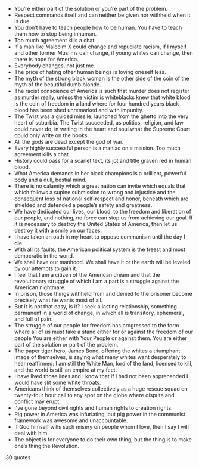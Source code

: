  - You’re either part of the solution or you’re part of the problem.
 - Respect commands itself and can neither be given nor withheld when it is due.
 - You don’t have to teach people how to be human. You have to teach them how to stop being inhuman.
 - Too much agreement kills a chat.
 - If a man like Malcolm X could change and repudiate racism, if I myself and other former Muslims can change, if young whites can change, then there is hope for America.
 - Everybody changes, not just me.
 - The price of hating other human beings is loving oneself less.
 - The myth of the strong black woman is the other side of the coin of the myth of the beautiful dumb blonde.
 - The racist conscience of America is such that murder does not register as murder really, unless the victim is whiteblacks knew that white blood is the coin of freedom in a land where for four hundred years black blood has been shed unremarked and with impunity.
 - The Twist was a guided missile, launched from the ghetto into the very heart of suburbia. The Twist succeeded, as politics, religion, and law could never do, in writing in the heart and soul what the Supreme Court could only write on the books.
 - All the gods are dead except the god of war.
 - Every highly successful person is a maniac on a mission. Too much agreement kills a chat.
 - History could pass for a scarlet text, its jot and title graven red in human blood.
 - What America demands in her black champions is a brilliant, powerful body and a dull, bestial mind.
 - There is no calamity which a great nation can invite which equals that which follows a supine submission to wrong and injustice and the consequent loss of national self-respect and honor, beneath which are shielded and defended a people’s safety and greatness.
 - We have dedicated our lives, our blood, to the freedom and liberation of our people, and nothing, no force can stop us from achieving our goal. If it is necessary to destroy the United States of America, then let us destroy it with a smile on our faces.
 - I have taken an oath in my heart to oppose communism until the day I die.
 - With all its faults, the American political system is the freest and most democratic in the world.
 - We shall have our manhood. We shall have it or the earth will be leveled by our attempts to gain it.
 - I feel that I am a citizen of the American dream and that the revolutionary struggle of which I am a part is a struggle against the American nightmare.
 - In prison, those things withheld from and denied to the prisoner become precisely what he wants most of all.
 - But it is not that easy, is it? I seek a lasting relationship, something permanent in a world of change, in which all is transitory, ephemeral, and full of pain.
 - The struggle of our people for freedom has progressed to the form where all of us must take a stand either for or against the freedom of our people You are either with Your People or against them. You are either part of the solution or part of the problem.
 - The paper tiger hero, James Bond, offering the whites a triumphant image of themselves, is saying what many whites want desperately to hear reaffirmed: I am still the White Man, lord of the land, licensed to kill, and the world is still an empire at my feet.
 - I have lived those lines and I know that if I had not been apprehended I would have slit some white throats.
 - Americans think of themselves collectively as a huge rescue squad on twenty-four hour call to any spot on the globe where dispute and conflict may erupt.
 - I’ve gone beyond civil rights and human rights to creation rights.
 - Pig power in America was infuriating, but pig power in the communist framework was awesome and unaccountable.
 - If God himself wills such misery on people whom I love, then I say I will deal with him.
 - The object is for everyone to do their own thing, but the thing is to make one’s thing the Revolution.

30 quotes